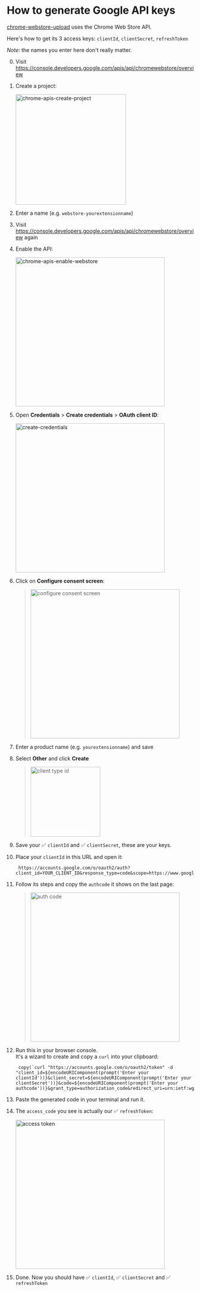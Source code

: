 # How to generate Google API keys

[chrome-webstore-upload](https://github.com/DrewML/chrome-webstore-upload) uses the Chrome Web Store API. 

Here's how to get its 3 access keys: `clientId`, `clientSecret`, `refreshToken`

*Note:* the names you enter here don't really matter.

0. Visit https://console.developers.google.com/apis/api/chromewebstore/overview
0. Create a project:

    <img width="296" alt="chrome-apis-create-project" src="https://cloud.githubusercontent.com/assets/1402241/21517725/55e5c626-cc96-11e6-9b55-ec9c80e10ec4.png">
0. Enter a name (e.g. `webstore-yourextensionname`)
0. Visit https://console.developers.google.com/apis/api/chromewebstore/overview again
0. Enable the API:

    <img width="400" alt="chrome-apis-enable-webstore" src="https://cloud.githubusercontent.com/assets/1402241/21517842/2a9f36a4-cc97-11e6-8ffa-ad49ac2ca3ce.png">

0. Open **Credentials** > **Create credentials** > **OAuth client ID**:

    <img width="400" alt="create-credentials" src="https://cloud.githubusercontent.com/assets/1402241/21517881/64f727f8-cc97-11e6-9c6b-b347b71352bf.png">

0. Click on **Configure consent screen**:

    > <img width="400" alt="configure consent screen" src="https://cloud.githubusercontent.com/assets/1402241/21517907/92640e0e-cc97-11e6-93f7-d077664eead9.png">

0. Enter a product name (e.g. `yourextensionname`) and save
0. Select **Other** and click **Create** 

    > <img width="187" alt="client type id" src="https://cloud.githubusercontent.com/assets/1402241/21517952/d1f36fce-cc97-11e6-92c0-de4485d97736.png">

0. Save your ✅ `clientId` and ✅ `clientSecret`, these are your keys.
0. Place your `clientId` in this URL and open it:

        https://accounts.google.com/o/oauth2/auth?client_id=YOUR_CLIENT_ID&response_type=code&scope=https://www.googleapis.com/auth/chromewebstore&redirect_uri=urn:ietf:wg:oauth:2.0:oob

0. Follow its steps and copy the `authcode` it shows on the last page:

    > <img width="400" alt="auth code" src="https://cloud.githubusercontent.com/assets/1402241/21518094/c3033bb0-cc98-11e6-82bb-f6c69ca103fe.png">

0. Run this in your browser console.  
It's a wizard to create and copy a `curl` into your clipboard:

        copy(`curl "https://accounts.google.com/o/oauth2/token" -d "client_id=${encodeURIComponent(prompt('Enter your clientId'))}&client_secret=${encodeURIComponent(prompt('Enter your clientSecret'))}&code=${encodeURIComponent(prompt('Enter your authcode'))}&grant_type=authorization_code&redirect_uri=urn:ietf:wg:oauth:2.0:oob"`)


0. Paste the generated code in your terminal and run it.
0. The `access_code` you see is actually our ✅ `refreshToken`:

    <img width="400" alt="access token" src="https://cloud.githubusercontent.com/assets/1402241/21518331/9b7e3b42-cc9a-11e6-8d65-cde5ba5ea105.png">

0. Done. Now you should have ✅ `clientId`, ✅ `clientSecret` and ✅ `refreshToken`
